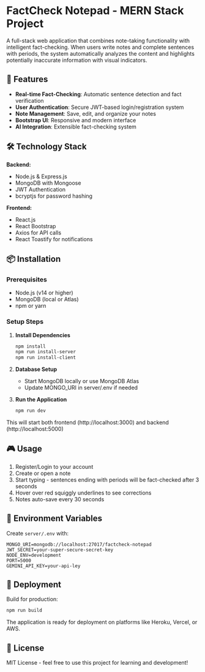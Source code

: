 # FactCheck Notepad - MERN Stack Project

A full-stack web application that combines note-taking functionality with intelligent fact-checking. When users write notes and complete sentences with periods, the system automatically analyzes the content and highlights potentially inaccurate information with visual indicators.

## 🚀 Features

- **Real-time Fact-Checking**: Automatic sentence detection and fact verification
- **User Authentication**: Secure JWT-based login/registration system
- **Note Management**: Save, edit, and organize your notes
- **Bootstrap UI**: Responsive and modern interface
- **AI Integration**: Extensible fact-checking system

## 🛠️ Technology Stack

**Backend:**
- Node.js & Express.js
- MongoDB with Mongoose
- JWT Authentication
- bcryptjs for password hashing

**Frontend:**
- React.js
- React Bootstrap
- Axios for API calls
- React Toastify for notifications

## 📦 Installation

### Prerequisites
- Node.js (v14 or higher)
- MongoDB (local or Atlas)
- npm or yarn

### Setup Steps

1. **Install Dependencies**
   ```bash
   npm install
   npm run install-server
   npm run install-client
   ```

2. **Database Setup**
   - Start MongoDB locally or use MongoDB Atlas
   - Update MONGO_URI in server/.env if needed

3. **Run the Application**
   ```bash
   npm run dev
   ```

This will start both frontend (http://localhost:3000) and backend (http://localhost:5000)

## 🎮 Usage

1. Register/Login to your account
2. Create or open a note
3. Start typing - sentences ending with periods will be fact-checked after 3 seconds
4. Hover over red squiggly underlines to see corrections
5. Notes auto-save every 30 seconds

## 🔧 Environment Variables

Create `server/.env` with:
```
MONGO_URI=mongodb://localhost:27017/factcheck-notepad
JWT_SECRET=your-super-secure-secret-key
NODE_ENV=development
PORT=5000
GEMINI_API_KEY=your-api-ley
```

## 🚀 Deployment

Build for production:
```bash
npm run build
```

The application is ready for deployment on platforms like Heroku, Vercel, or AWS.

## 📝 License

MIT License - feel free to use this project for learning and development!

